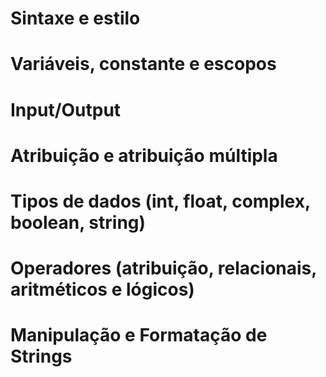 # Sintaxe e estilo

# Variáveis, constante e escopos

# Input/Output

# Atribuição e atribuição múltipla

# Tipos de dados (int, float, complex, boolean, string)

# Operadores (atribuição, relacionais, aritméticos e lógicos)

# Manipulação e Formatação de Strings
